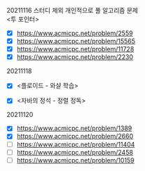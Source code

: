 20211116 스터디 제외 개인적으로 풀 알고리즘 문제<br/>
<투 포인터><br/>
- [x] https://www.acmicpc.net/problem/2559 <br/>
- [x] https://www.acmicpc.net/problem/15565 <br/>
- [x] https://www.acmicpc.net/problem/11728 <br/>
- [x] https://www.acmicpc.net/problem/2230 <br/>

20211118 <br/>
- [x] <플로이드 - 와샬 학습><br/>
- [x] <자바의 정석 - 정렬 정독> <br/>


20211120 <br/>
- [x] https://www.acmicpc.net/problem/1389
- [x] https://www.acmicpc.net/problem/2660
- [ ] https://www.acmicpc.net/problem/11404
- [ ] https://www.acmicpc.net/problem/2458
- [ ] https://www.acmicpc.net/problem/10159 <br/>
